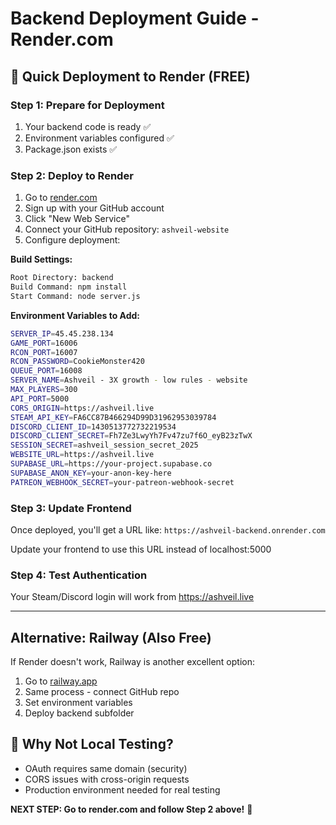 # Backend Deployment Guide - Render.com

## 🚀 Quick Deployment to Render (FREE)

### Step 1: Prepare for Deployment
1. Your backend code is ready ✅
2. Environment variables configured ✅
3. Package.json exists ✅

### Step 2: Deploy to Render
1. Go to [render.com](https://render.com)
2. Sign up with your GitHub account
3. Click "New Web Service"
4. Connect your GitHub repository: `ashveil-website`
5. Configure deployment:

**Build Settings:**
```bash
Root Directory: backend
Build Command: npm install
Start Command: node server.js
```

**Environment Variables to Add:**
```bash
SERVER_IP=45.45.238.134
GAME_PORT=16006
RCON_PORT=16007
RCON_PASSWORD=CookieMonster420
QUEUE_PORT=16008
SERVER_NAME=Ashveil - 3X growth - low rules - website
MAX_PLAYERS=300
API_PORT=5000
CORS_ORIGIN=https://ashveil.live
STEAM_API_KEY=FA6CC87B466294D99D31962953039784
DISCORD_CLIENT_ID=1430513772732219534
DISCORD_CLIENT_SECRET=Fh7Ze3LwyYh7Fv47zu7f6O_eyB23zTwX
SESSION_SECRET=ashveil_session_secret_2025
WEBSITE_URL=https://ashveil.live
SUPABASE_URL=https://your-project.supabase.co
SUPABASE_ANON_KEY=your-anon-key-here
PATREON_WEBHOOK_SECRET=your-patreon-webhook-secret
```

### Step 3: Update Frontend
Once deployed, you'll get a URL like: `https://ashveil-backend.onrender.com`

Update your frontend to use this URL instead of localhost:5000

### Step 4: Test Authentication
Your Steam/Discord login will work from https://ashveil.live

---

## Alternative: Railway (Also Free)
If Render doesn't work, Railway is another excellent option:
1. Go to [railway.app](https://railway.app)
2. Same process - connect GitHub repo
3. Set environment variables
4. Deploy backend subfolder

## 📝 Why Not Local Testing?
- OAuth requires same domain (security)
- CORS issues with cross-origin requests
- Production environment needed for real testing

**NEXT STEP: Go to render.com and follow Step 2 above!** 🚀